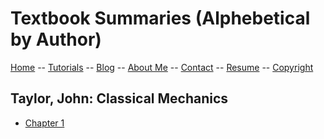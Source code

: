 # Textbook Summaries (Alphebetical by Author)

[Home](../README.md) -- [Tutorials](README.md) -- [Blog](../Blog/README.md) -- [About Me](../aboutme.md) -- [Contact](../contactme.md) -- [Resume](../Resume.pdf) -- [Copyright](../copyright.md)

## Taylor, John: Classical Mechanics
* [Chapter 1](Taylor_CM/1.md)
